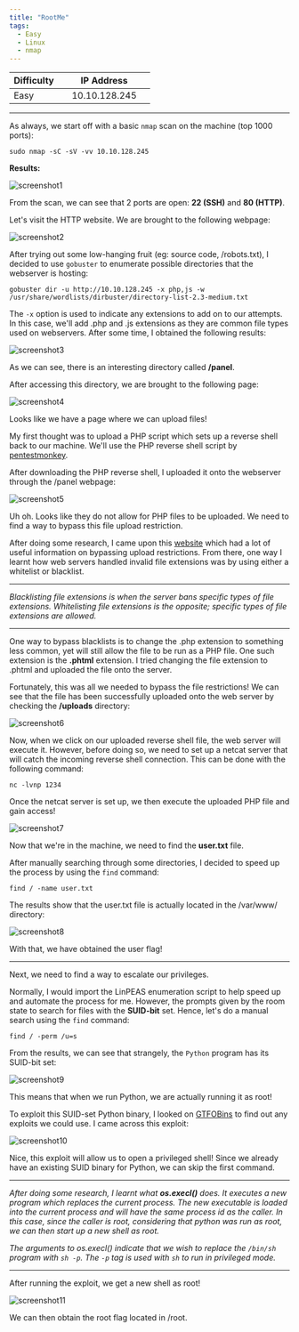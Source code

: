 ```yaml
---
title: "RootMe"
tags:
  - Easy
  - Linux
  - nmap
---
```


| Difficulty |  |  IP Address   |  |
| ---------- |--|:------------: |--|
|    Easy    |  | 10.10.128.245 |  |

---

As always, we start off with a basic `nmap` scan on the machine (top 1000 ports):

```
sudo nmap -sC -sV -vv 10.10.128.245 
```

**Results:**

![screenshot1](../assets/images/rootme/screenshot1.png)

From the scan, we can see that 2 ports are open: **22 (SSH)** and **80 (HTTP)**.

Let's visit the HTTP website. We are brought to the following webpage:

![screenshot2](../assets/images/rootme/screenshot2.png)

After trying out some low-hanging fruit (eg: source code, /robots.txt), I decided to use `gobuster` to enumerate possible directories that the webserver is hosting:

```
gobuster dir -u http://10.10.128.245 -x php,js -w /usr/share/wordlists/dirbuster/directory-list-2.3-medium.txt 
```

The `-x` option is used to indicate any extensions to add on to our attempts. In this case, we'll add .php and .js extensions as they are common file types used on webservers. After some time, I obtained the following results:

![screenshot3](../assets/images/rootme/screenshot3.png)

As we can see, there is an interesting directory called **/panel**. 

After accessing this directory, we are brought to the following page:

![screenshot4](../assets/images/rootme/screenshot4.png)

Looks like we have a page where we can upload files! 

My first thought was to upload a PHP script which sets up a reverse shell back to our machine. We'll use the PHP reverse shell script by [pentestmonkey](https://github.com/pentestmonkey/php-reverse-shell).

After downloading the PHP reverse shell, I uploaded it onto the webserver through the /panel webpage:

![screenshot5](../assets/images/rootme/screenshot5.png)

Uh oh. Looks like they do not allow for PHP files to be uploaded. We need to find a way to bypass this file upload restriction.

After doing some research, I came upon this [website](https://www.exploit-db.com/docs/english/45074-file-upload-restrictions-bypass.pdf) which had a lot of useful information on bypassing upload restrictions. From there, one way I learnt how web servers handled invalid file extensions was by using either a whitelist or blacklist.

---

*Blacklisting file extensions is when the server bans specific types of file extensions. Whitelisting file extensions is the opposite; specific types of file extensions are allowed.*

---

One way to bypass blacklists is to change the .php extension to something less common, yet will still allow the file to be run as a PHP file. One such extension is the **.phtml** extension. I tried changing the file extension to .phtml and uploaded the file onto the server.

Fortunately, this was all we needed to bypass the file restrictions! We can see that the file has been successfully uploaded onto the web server by checking the **/uploads** directory:

![screenshot6](../assets/images/rootme/screenshot6.png)

Now, when we click on our uploaded reverse shell file, the web server will execute it. However, before doing so, we need to set up a netcat server that will catch the incoming reverse shell connection. This can be done with the following command:

```
nc -lvnp 1234
```

Once the netcat server is set up, we then execute the uploaded PHP file and gain access!

![screenshot7](../assets/images/rootme/screenshot7.png)

Now that we're in the machine, we need to find the **user.txt** file. 

After manually searching through some directories, I decided to speed up the process by using the `find` command:

```
find / -name user.txt
```

The results show that the user.txt file is actually located in the /var/www/ directory:

![screenshot8](../assets/images/rootme/screenshot8.png)

With that, we have obtained the user flag!

---

Next, we need to find a way to escalate our privileges. 

Normally, I would import the LinPEAS enumeration script to help speed up and automate the process for me. However, the prompts given by the room state to search for files with the **SUID-bit** set. Hence, let's do a manual search using the `find` command:

```
find / -perm /u=s
```

From the results, we can see that strangely, the `Python` program has its SUID-bit set:

![screenshot9](../assets/images/rootme/screenshot9.png)

This means that when we run Python, we are actually running it as root!

To exploit this SUID-set Python binary, I looked on [GTFOBins](https://gtfobins.github.io/gtfobins/python/) to find out any exploits we could use. I came across this exploit:

![screenshot10](../assets/images/rootme/screenshot10.png)

Nice, this exploit will allow us to open a privileged shell! Since we already have an existing SUID binary for Python, we can skip the first command.

---

*After doing some research, I learnt what **os.execl()** does. It executes a new program which replaces the current process. The new executable is loaded into the current process and will have the same process id as the caller. In this case, since the caller is root, considering that python was run as root, we can then start up a new shell as root.* 

*The arguments to os.execl() indicate that we wish to replace the `/bin/sh` program with `sh -p`. The `-p` tag is used with `sh` to run in privileged mode.*

---

After running the exploit, we get a new shell as root!

![screenshot11](../assets/images/rootme/screenshot11.png)

We can then obtain the root flag located in /root.

